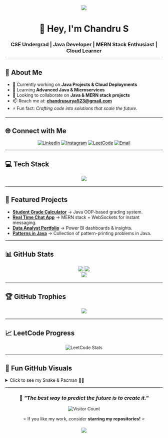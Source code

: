 <!-- HEADER -->
<div align="center">
  <img src="https://capsule-render.vercel.app/api?type=waving&color=gradient&height=120&section=header"/>
  
  # 👋 Hey, I'm Chandru S  
  ### CSE Undergrad | Java Developer | MERN Stack Enthusiast | Cloud Learner
</div>

---

## 💫 About Me
- 🔭 Currently working on **Java Projects & Cloud Deployments**  
- 🌱 Learning **Advanced Java & Microservices**  
- 👯 Looking to collaborate on **Java & MERN stack projects**  
- 📫 Reach me at: **chandrusurya523@gmail.com**  
- ⚡ Fun fact: *Crafting code into solutions that scale the future.*  

---

## 🌐 Connect with Me
<div align="center">

[![LinkedIn](https://img.shields.io/badge/LinkedIn-0077B5?style=for-the-badge&logo=linkedin&logoColor=white)](https://www.linkedin.com/in/iam-chandru-selvam/)
[![Instagram](https://img.shields.io/badge/Instagram-E4405F?style=for-the-badge&logo=instagram&logoColor=white)](https://www.instagram.com/_druchan__official_/)
[![LeetCode](https://img.shields.io/badge/LeetCode-FFA116?style=for-the-badge&logo=leetcode&logoColor=black)](https://leetcode.com/Druchan_03)
[![Email](https://img.shields.io/badge/Email-D14836?style=for-the-badge&logo=gmail&logoColor=white)](mailto:chandrusurya523@gmail.com)

</div>

---

## 💻 Tech Stack
<div align="center">
  <img src="https://skillicons.dev/icons?i=html,css,js,java,react,nodejs,express,mongodb,mysql,docker,git,github,vscode,intellij" />
</div>

---

## 🚀 Featured Projects
- [**Student Grade Calculator**](https://github.com/iam-chandru-selvam/Student-Grade-Calculator) → Java OOP-based grading system.  
- [**Real Time Chat App**](https://github.com/iam-chandru-selvam/Real-Time-Chat-App) → MERN stack + WebSockets for instant messaging.  
- [**Data Analyst Portfolio**](https://github.com/iam-chandru-selvam/Data-Analyst-Portfolio) → Power BI dashboards & insights.  
- [**Patterns in Java**](https://github.com/iam-chandru-selvam/Patterns-in-Java) → Collection of pattern-printing problems in Java.  

---

## 📊 GitHub Stats
<div align="center">
  <img height="180em" src="https://github-readme-stats.vercel.app/api?username=iam-chandru-selvam&show_icons=true&theme=tokyonight&hide_border=true&count_private=true"/>
  <img height="180em" src="https://github-readme-stats.vercel.app/api/top-langs/?username=iam-chandru-selvam&theme=tokyonight&hide_border=true&layout=compact"/>
</div>

<div align="center">
  <img src="https://nirzak-streak-stats.vercel.app/?user=iam-chandru-selvam&theme=tokyonight&hide_border=true"/>
</div>

---

## 🏆 GitHub Trophies
<div align="center">
  <img src="https://github-profile-trophy.vercel.app/?username=iam-chandru-selvam&theme=tokyonight&no-frame=true&row=1&column=7"/>
</div>

---

## 📈 LeetCode Progress
<div align="center">
  <img src="https://leetcard.jacoblin.cool/Druchan_03?theme=dark&font=Noto%20Sans&ext=heatmap" alt="LeetCode Stats"/>
</div>

---

## 🐍 Fun GitHub Visuals
<details>
<summary>Click to see my Snake & Pacman 🐍👾</summary>
<br>

### 🐍 Snake eating my contributions
<img src="https://raw.githubusercontent.com/iam-chandru-selvam/iam-chandru-selvam/output/snake.svg" alt="Snake animation" />

### 👾 Pacman consuming commits
<picture>
  <source media="(prefers-color-scheme: light)" srcset="https://raw.githubusercontent.com/VIDAKHOSHPEY22/VIDAKHOSHPEY22/output/pacman-contribution-graph.svg">
  <source media="(prefers-color-scheme: dark)" srcset="https://raw.githubusercontent.com/VIDAKHOSHPEY22/VIDAKHOSHPEY22/output/pacman-contribution-graph-dark.svg">
  <img alt="pacman contribution graph" src="https://raw.githubusercontent.com/VIDAKHOSHPEY22/VIDAKHOSHPEY22/output/pacman-contribution-graph.svg">
</picture>

</details>

---

<div align="center">
  
### 💭 *"The best way to predict the future is to create it."*

![Visitor Count](https://visitor-badge.laobi.icu/badge?page_id=iam-chandru-selvam.iam-chandru-selvam&style=flat-square&color=0088cc)

⭐ If you like my work, consider **starring my repositories!** ⭐  

</div>

<!-- FOOTER -->
<div align="center">
  <img src="https://capsule-render.vercel.app/api?type=waving&color=gradient&height=100&section=footer"/>
</div>
